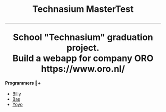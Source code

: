 <h1 align="center">Technasium MasterTest
<hr>
School "Technasium" graduation project.
<br>
Build a webapp for company ORO
<br>
https://www.oro.nl/
<br>
  
#### Programmers 🤖+
- [Billy](https://github.com/bilnik67)
- [Bas](https://github.com/Bash-04)
- [Yoyo](https://github.com/Yoyoochenn)
